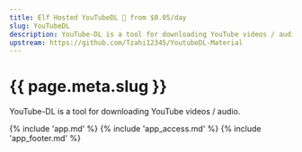 ```yaml
---
title: Elf Hosted YouTubeDL 🧝 from $0.05/day
slug: YouTubeDL
description: YouTube-DL is a tool for downloading YouTube videos / audio
upstream: https://github.com/Tzahi12345/YoutubeDL-Material
---
```


# {{ page.meta.slug }}

YouTube-DL is a tool for downloading YouTube videos / audio.

{% include 'app.md' %}
{% include 'app_access.md' %}
{% include 'app_footer.md' %}